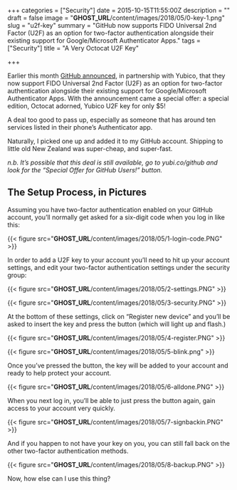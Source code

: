 +++
categories = ["Security"]
date = 2015-10-15T11:55:00Z
description = ""
draft = false
image = "__GHOST_URL__/content/images/2018/05/0-key-1.png"
slug = "u2f-key"
summary = "GitHub now supports FIDO Universal 2nd Factor (U2F) as an option for two-factor authentication alongside their existing support for Google/Microsoft Authenticator Apps."
tags = ["Security"]
title = "A Very Octocat U2F Key"

+++


Earlier this month [GitHub announced](https://github.com/blog/2071-github-supports-universal-2nd-factor-authentication), in partnership with Yubico, that they now support FIDO Universal 2nd Factor (U2F) as an option for two-factor authentication alongside their existing support for Google/Microsoft Authenticator Apps. With the announcement came a special offer: a special edition, Octocat adorned, Yubico U2F key for only $5!

A deal too good to pass up, especially as someone that has around ten services listed in their phone’s Authenticator app.

Naturally, I picked one up and added it to my GitHub account. Shipping to little old New Zealand was super-cheap, and super-fast.

_n.b. It’s possible that this deal is still available, go to yubi.co/github and look for the “Special Offer for GitHub Users!” button._

## **The Setup Process, in Pictures**

Assuming you have two-factor authentication enabled on your GitHub account, you’ll normally get asked for a six-digit code when you log in like this:

{{< figure src="__GHOST_URL__/content/images/2018/05/1-login-code.PNG" >}}

In order to add a U2F key to your account you’ll need to hit up your account settings, and edit your two-factor authentication settings under the security group:

{{< figure src="__GHOST_URL__/content/images/2018/05/2-settings.PNG" >}}

{{< figure src="__GHOST_URL__/content/images/2018/05/3-security.PNG" >}}

At the bottom of these settings, click on “Register new device” and you’ll be asked to insert the key and press the button (which will light up and flash.)

{{< figure src="__GHOST_URL__/content/images/2018/05/4-register.PNG" >}}

{{< figure src="__GHOST_URL__/content/images/2018/05/5-blink.png" >}}

Once you’ve pressed the button, the key will be added to your account and ready to help protect your account.

{{< figure src="__GHOST_URL__/content/images/2018/05/6-alldone.PNG" >}}

When you next log in, you’ll be able to just press the button again, gain access to your account very quickly.

{{< figure src="__GHOST_URL__/content/images/2018/05/7-signbackin.PNG" >}}

And if you happen to not have your key on you, you can still fall back on the other two-factor authentication methods.

{{< figure src="__GHOST_URL__/content/images/2018/05/8-backup.PNG" >}}

Now, how else can I use this thing?

